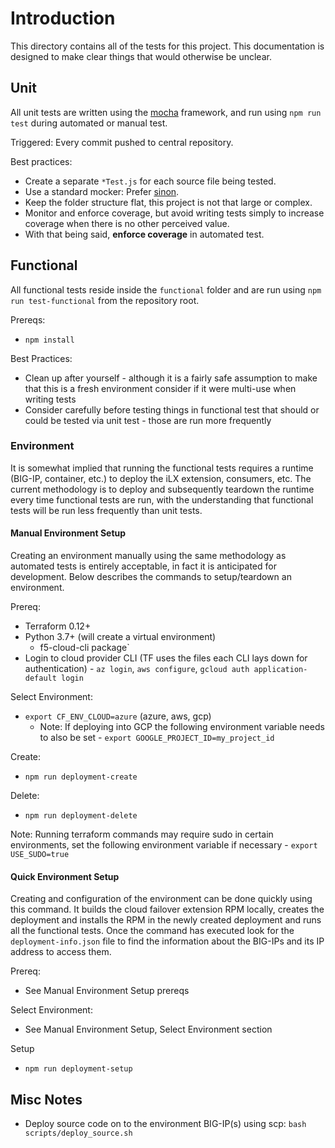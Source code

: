 # Introduction

This directory contains all of the tests for this project.  This documentation is designed to make clear things that would otherwise be unclear.

## Unit

All unit tests are written using the [mocha](https://mochajs.org) framework, and run using ```npm run test``` during automated or manual test.

Triggered: Every commit pushed to central repository.

Best practices:

- Create a separate ```*Test.js``` for each source file being tested.
- Use a standard mocker:  Prefer [sinon](https://sinonjs.org). 
- Keep the folder structure flat, this project is not that large or complex.
- Monitor and enforce coverage, but avoid writing tests simply to increase coverage when there is no other perceived value.
- With that being said, **enforce coverage** in automated test.

## Functional

All functional tests reside inside the ```functional``` folder and are run using ```npm run test-functional``` from the repository root.

Prereqs:

- `npm install`

Best Practices:

- Clean up after yourself - although it is a fairly safe assumption to make that this is a fresh environment consider if it were multi-use when writing tests
- Consider carefully before testing things in functional test that should or could be tested via unit test - those are run more frequently

### Environment

It is somewhat implied that running the functional tests requires a runtime (BIG-IP, container, etc.) to deploy the iLX extension, consumers, etc.  The current methodology is to deploy and subsequently teardown the runtime every time functional tests are run, with the understanding that functional tests will be run less frequently than unit tests.

#### Manual Environment Setup

Creating an environment manually using the same methodology as automated tests is entirely acceptable, in fact it is anticipated for development.  Below describes the commands to setup/teardown an environment.

Prereq:

- Terraform 0.12+
- Python 3.7+ (will create a virtual environment)
    - f5-cloud-cli package`
- Login to cloud provider CLI (TF uses the files each CLI lays down for authentication) - `az login`, `aws configure`, `gcloud auth application-default login`

Select Environment: 

- `export CF_ENV_CLOUD=azure` (azure, aws, gcp)
    - Note: If deploying into GCP the following environment variable needs to also be set - `export GOOGLE_PROJECT_ID=my_project_id`

Create:

- `npm run deployment-create`

Delete:

- `npm run deployment-delete`

Note: Running terraform commands may require sudo in certain environments, set the following environment variable if necessary - `export USE_SUDO=true`

#### Quick Environment Setup

Creating and configuration of the environment can be done quickly using this command. It builds the cloud failover extension RPM locally, creates the deployment and installs the RPM in the newly created deployment and runs all the functional tests. Once the command has executed look for the `deployment-info.json` file to find the information about the BIG-IPs and its IP address to access them.

Prereq: 

- See Manual Environment Setup prereqs

Select Environment: 

- See Manual Environment Setup, Select Environment section

Setup

- `npm run deployment-setup`


## Misc Notes

- Deploy source code on to the environment BIG-IP(s) using scp: `bash scripts/deploy_source.sh`
